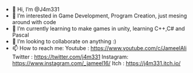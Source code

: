- 👋 Hi, I’m @J4m331
- 👀 I’m interested in Game Development, Program Creation, just mesing around with code
- 🌱 I’m currently learning to make games in unity, learning C++,C# and Pascal
- 💞️ I’m looking to collaborate on anything :)
- 📫 How to reach me: Youtube  : https://www.youtube.com/c/JameelAli
                      Twitter  : https://twitter.com/j4m331
                      Instagram: https://www.instagram.com/_jameel16/
                      Itch     : https://j4m331.itch.io/

<!---
J4m331/J4m331 is a ✨ special ✨ repository because its `README.md` (this file) appears on your GitHub profile.
You can click the Preview link to take a look at your changes.
--->
